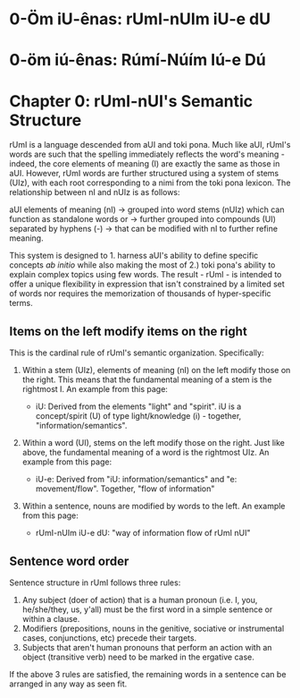 # 0-Öm iU-ênas: rUmI-nUIm iU-e dU
# 0-öm iú-ênas: Rúmí-Núím Iú-e Dú
# Chapter 0: rUmI-nUI's Semantic Structure

rUmI is a language descended from aUI and toki pona. Much like aUI, rUmI's words are such that the spelling immediately reflects the word's meaning - indeed, the core elements of meaning (I) are exactly the same as those in aUI. However, rUmI words are further structured using a system of stems (UIz), with each root corresponding to a nimi from the toki pona lexicon. The relationship between nI and nUIz is as follows:

aUI elements of meaning (nI) -> grouped into word stems (nUIz) which can function as standalone words or -> further grouped into compounds (UI) separated by hyphens (-) -> that can be modified with nI to further refine meaning. 

This system is designed to 1. harness aUI's ability to define specific concepts *ab initio* while also making the most of 2.) toki pona's ability to explain complex topics using few words. The result - rUmI - is intended to offer a unique flexibility in expression that isn't constrained by a limited set of words nor requires the memorization of thousands of hyper-specific terms. 

## Items on the left modify items on the right

This is the cardinal rule of rUmI's semantic organization. Specifically:

1. Within a stem (UIz), elements of meaning (nI) on the left modify those on the right. This means that the fundamental meaning of a stem is the rightmost I. An example from this page:
    * iU: Derived from the elements "light" and "spirit". iU is a concept/spirit (U) of type light/knowledge (i) - together, "information/semantics".

2. Within a word (UI), stems on the left modify those on the right. Just like above, the fundamental meaning of a word is the rightmost UIz. An example from this page:
    * iU-e: Derived from "iU: information/semantics" and "e: movement/flow". Together, "flow of information"

3. Within a sentence, nouns are modified by words to the left. An example from this page:
    * rUmI-nUIm iU-e dU: "way of information flow of rUmI nUI"

## Sentence word order

Sentence structure in rUmI follows three rules:

1. Any subject (doer of action) that is a human pronoun (i.e. I, you, he/she/they, us, y'all) must be the first word in a simple sentence or within a clause.
2. Modifiers (prepositions, nouns in the genitive, sociative or instrumental cases, conjunctions, etc) precede their targets.
3. Subjects that aren't human pronouns that perform an action with an object (transitive verb) need to be marked in the ergative case.

If the above 3 rules are satisfied, the remaining words in a sentence can be arranged in any way as seen fit.
